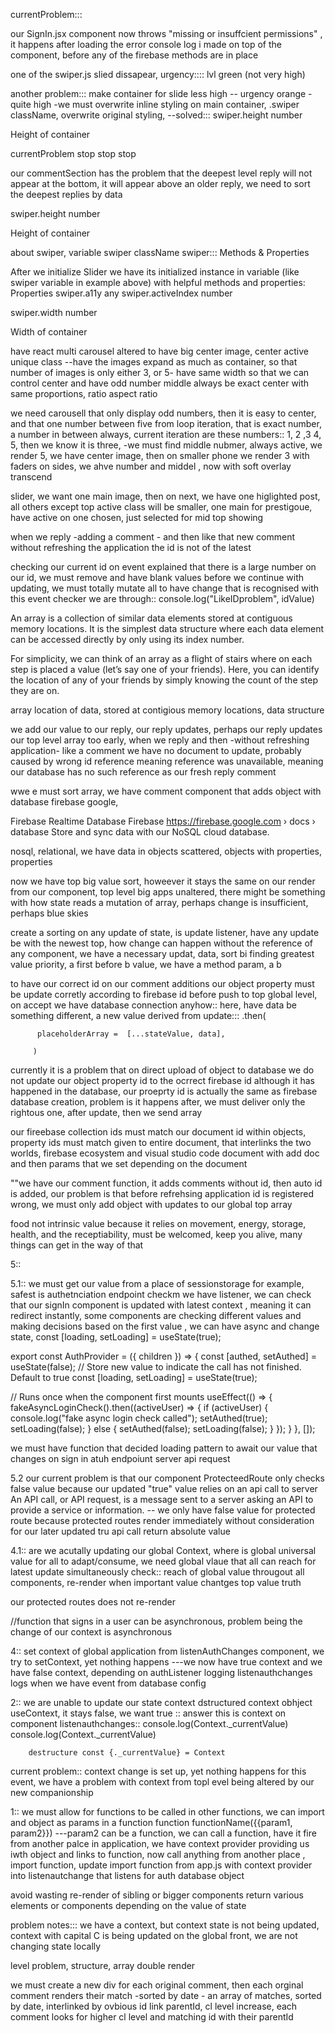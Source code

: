 



currentProblem:::


our SignIn.jsx component now throws "missing or insuffcient permissions" , it happens after loading the error console log i made on top of the component, before any of the firebase methods are in place













one of the swiper.js slied dissapear, urgency:::: lvl green (not very high)

another problem::: make container for slide less high -- urgency orange -quite high -we must overwrite inline styling on main container, .swiper className, overwrite original styling,
--solved::: swiper.height	number	

Height of container


currentProblem stop stop stop


our commentSection has the problem that the deepest level reply will not appear at the bottom, it will appear above an older reply, we need to sort the deepest replies by data

swiper.height	number	

Height of container





about swiper, variable swiper className swiper:::
Methods & Properties

After we initialize Slider we have its initialized instance in variable (like swiper variable in example above) with helpful methods and properties:
Properties
swiper.a11y	any	
swiper.activeIndex	number

swiper.width	number	

Width of container









have react multi carousel altered to have big center image, center active unique class
--have the images expand as much as container, so that number of images is only either 3, or 5- have same width so that we can control center and have odd number middle always be exact center with same proportions, ratio aspect ratio





we need carousell that only display odd numbers, then it is easy to center, and that one number between five from loop iteration, that is exact number, a number in between always, current iteration are these numbers:: 1, 2 ,3 4, 5, then we know it is three, -we must find middle nubmer, always active, we render 5, we have center image, then on smaller phone we render 3 with faders on sides, we ahve number and middel , now with soft overlay transcend










slider, we want one main image, then on next, we have one higlighted post, all others except top active class will be smaller, one main for prestigoue, have active on one chosen, just selected for mid top showing






















when we reply -adding a comment - and then like that new comment without refreshing the application the id is not of the latest










checking our current id on event explained that there is a large number on our id, we must remove and have blank values before we continue with updating, we must totally mutate all to have change that is recognised
with this event checker we are through::
console.log("LikeIDproblem", idValue)

An array is a collection of similar data elements stored at contiguous memory locations. It is the simplest data structure where each data element can be accessed directly by only using its index number.

For simplicity, we can think of an array as a flight of stairs where on each step is placed a value (let’s say one of your friends). Here, you can identify the location of any of your friends by simply knowing the count of the step they are on. 

array location of data, stored at contigious memory locations, data structure

we add our value to our reply, our reply updates, perhaps our reply updates our top level array too early, when we reply and then -without refreshing application- like a comment we have no document to update, probably caused by wrong id reference meaning reference was unavailable, meaning our database has no such reference as our fresh reply comment







  wwe e must sort array, we have comment component that adds object with database firebase google,

Firebase Realtime Database
Firebase
https://firebase.google.com › docs › database
Store and sync data with our NoSQL cloud database.

nosql, relational, we have data in objects scattered, objects with properties, properties 


now we have top big value sort, howeever it stays the same on our render from our component, top level big apps unaltered, 
there might be something with how state reads a mutation of array, perhaps change is insufficient, perhaps blue skies


create a sorting on any update of state, is update listener, have any update be with the newest top, how change can happen without the reference of any component, we have a necessary updat, data, sort bi finding greatest value priority, a first before b value, we have a method param, a b





to have our correct id on our comment additions our object property must be update corretly according to firebase id before push to top global level, on accept we have database connection anyhow:: here, have data be something different, a new value derived from update:::
         .then(

          placeholderArray =  [...stateValue, data],
          
         )
        



currently it is a problem that on direct upload of object to database we do not update our object property id to the ocrrect firebase id although it has happened in the database, our proeprty id is actually the same as firebase database creation, problem is it happens after, we must deliver only the rightous one, after update, then we send array


our fireebase collection ids must match our document id within objects, property ids must match given to entire document, that interlinks the two worlds, firebase ecosystem and visual studio code document with add doc and then params that we set depending on the document


""we have our comment function, it adds comments without id, then auto id is added, our problem is that before refrehsing application id is registered wrong, we must only add object with updates to our global top array








food not intrinsic value because it relies on movement, energy, storage, health, and the receptiability, must be welcomed, keep you alive, many things can get in the way of that 

5::


5.1:: we must get our value from a place of sessionstorage for example, safest is authetnciation endpoint checkm we have listener, we  can check that our signIn component is updated with latest context , meaning it can redirect instantly, some components are checking different values and making decisions based on the first value , we can have async and  change state, 
   const [loading, setLoading] = useState<boolean>(true);


   export const AuthProvider = ({ children }) => {
   const [authed, setAuthed] = useState<boolean>(false);
	 // Store new value to indicate the call has not finished. Default to true
   const [loading, setLoading] = useState<boolean>(true);

   // Runs once when the component first mounts
   useEffect(() => {
         fakeAsyncLoginCheck().then((activeUser) => {
            if (activeUser) {
               console.log("fake async login check called");
               setAuthed(true);
               setLoading(false);
            } else {
							 setAuthed(false);
               setLoading(false);
            }
         });
      }
   }, []);


   we must have function that decided loading pattern to await our value that changes on sign in atuh endpoiunt server api request

5.2 our current problem is that our component ProtecteedRoute only checks false value because our updated "true" value relies on an api call to server  An API call, or API request, is a message sent to a server asking an API to provide a service or information. -- we only have false value for protected route because protected routes render immediately without consideration for our later updated tru api call return absolute value

4.1:: are we acutally updating our global Context, where is global universal value for all to adapt/consume, we need global vlaue that all can reach for latest update simultaneously
check:: reach of global value througout all components, re-render when important value chantges top value truth

 our protected routes does not re-render 


 //function that signs in a user can be asynchronous, problem being the change of our context is asynchronous

4:: set context of global application from listenAuthChanges component, we try to setContext, yet nothing happens  ---we now have true context and we have false context, depending on authListener logging listenauthchanges logs when we have event from database config


2:: we are unable to update our state context dstructured context obhject useContext, it stays false, we want true
:: answer this is context on component listenauthchanges::         console.log(Context._currentValue)
        console.log(Context._currentValue)

        destructure const {._currentValue} = Context











current problem:: context change is set up, yet nothing happens for this event, we have a problem with context from topl evel being altered by our new companionship 






1:: we must allow for functions to be called in other functions, we can import and object as params in a function function functionName({{param1, param2}})  ---param2 can be a function, we can call a function, have it fire from another palce in application, we have context provider providing us iwth object and links to function, now call anything from another place , import function, update import function from app.js with context provider into listenautchange that listens for auth database object


avoid wasting re-render of sibling or bigger components 
return various elements or components depending on the value of state 






problem notes::: we have a context, but context state is not being updated, context with capital C is being updated on the global front, we are not changing state locally



















level problem, structure, array double render 

we must create a new div for each original comment, then each orginal comment renders their match -sorted by date - an array of matches, sorted by date, interlinked by ovbious id link parentId, cl level increase, each comment looks for higher cl level and matching id with their parentId